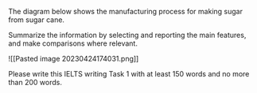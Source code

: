 The diagram below shows the manufacturing process for making sugar from sugar cane.

Summarize the information by selecting and reporting the main features, and make comparisons where relevant.

![[Pasted image 20230424174031.png]]

Please write this IELTS writing Task 1 with at least 150 words and no more than 200 words.






